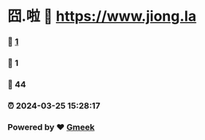 # 囧.啦 :link: https://www.jiong.la 
### :page_facing_up: [1](https://www.jiong.la/tag.html) 
### :speech_balloon: 1 
### :hibiscus: 44 
### :alarm_clock: 2024-03-25 15:28:17 
### Powered by :heart: [Gmeek](https://github.com/Meekdai/Gmeek)
